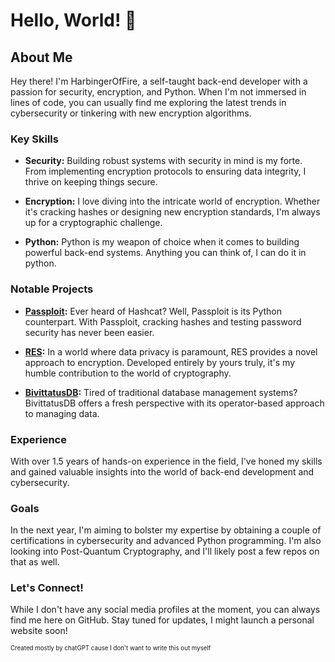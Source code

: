 # Hello, World! 👋

## About Me

Hey there! I'm HarbingerOfFire, a self-taught back-end developer with a passion for security, encryption, and Python. When I'm not immersed in lines of code, you can usually find me exploring the latest trends in cybersecurity or tinkering with new encryption algorithms.

### Key Skills

- **Security:** Building robust systems with security in mind is my forte. From implementing encryption protocols to ensuring data integrity, I thrive on keeping things secure.
  
- **Encryption:** I love diving into the intricate world of encryption. Whether it's cracking hashes or designing new encryption standards, I'm always up for a cryptographic challenge.
  
- **Python:** Python is my weapon of choice when it comes to building powerful back-end systems. Anything you can think of, I can do it in python.

### Notable Projects

- **[Passploit](https://github.com/HarbingerOfFire/Passploit):** Ever heard of Hashcat? Well, Passploit is its Python counterpart. With Passploit, cracking hashes and testing password security has never been easier.

- **[RES](https://github.com/HarbingerOfFire/RES):** In a world where data privacy is paramount, RES provides a novel approach to encryption. Developed entirely by yours truly, it's my humble contribution to the world of cryptography.

- **[BivittatusDB](https://github.com/HarbingerOfFire/bivittatusDB):** Tired of traditional database management systems? BivittatusDB offers a fresh perspective with its operator-based approach to managing data.

### Experience

With over 1.5 years of hands-on experience in the field, I've honed my skills and gained valuable insights into the world of back-end development and cybersecurity.

### Goals

In the next year, I'm aiming to bolster my expertise by obtaining a couple of certifications in cybersecurity and advanced Python programming.
I'm also looking into Post-Quantum Cryptography, and I'll likely post a few repos on that as well.

### Let's Connect!

While I don't have any social media profiles at the moment, you can always find me here on GitHub. Stay tuned for updates, I might launch a personal website soon!

<sub><sub>Created mostly by chatGPT cause I don't want to write this out myself</sub></sub>
